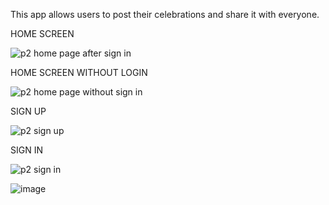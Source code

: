 This app allows users to post their celebrations and share it with everyone.


HOME SCREEN

![p2 home page after sign in](https://user-images.githubusercontent.com/66570867/116791053-65f14a00-aad5-11eb-9016-4934af3db3c3.png)



HOME SCREEN WITHOUT LOGIN

![p2 home page without sign in](https://user-images.githubusercontent.com/66570867/116791060-76a1c000-aad5-11eb-8575-6f173f21469f.png)



SIGN UP

![p2 sign up](https://user-images.githubusercontent.com/66570867/116791072-84efdc00-aad5-11eb-9047-c8bb440f43bd.png)



SIGN IN

![p2 sign in](https://user-images.githubusercontent.com/66570867/116791076-90430780-aad5-11eb-8405-c96ef40f7b01.png)

![image](https://user-images.githubusercontent.com/66570867/161566950-1bae0989-e093-4ca7-a2e6-94d4a59046a2.png)


